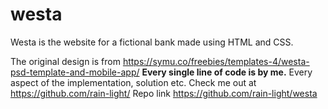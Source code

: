 # westa
Westa is the website for a fictional bank made using HTML and CSS.

The original design is from https://symu.co/freebies/templates-4/westa-psd-template-and-mobile-app/
**Every single line of code is by me.** Every aspect of the implementation, solution etc.
Check me out at https://github.com/rain-light/
Repo link https://github.com/rain-light/westa